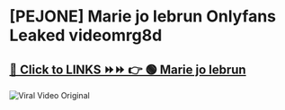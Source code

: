 
 # [PEJONE] Marie jo lebrun Onlyfans Leaked videomrg8d

## <h2><a href="https://clipsfans.com/Marie_jo_lebrun&ref=git">🔗 Click to LINKS ⏩⏩ 👉 🟢 Marie jo lebrun </a></h2>

<a href="https://clipsfans.com/Marie_jo_lebrun&ref=git" rel="nofollow" data-target="animated-image.originalLink"><img src="https://i.ibb.co.com/xMMVF88/686577567.gif" alt="Viral Video Original" style="max-width: 100%; display: inline-block;" data-target="animated-image.originalImage"></a>

